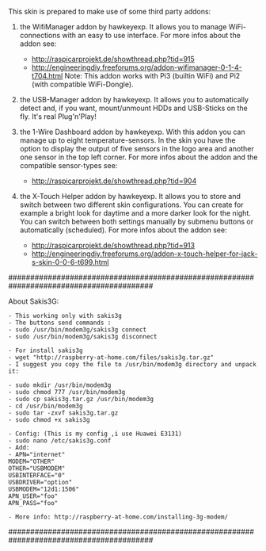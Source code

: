This skin is prepared to make use of some third party addons:

1. the WifiManager addon by hawkeyexp. It allows you to manage WiFi-connections with an easy to use interface. 
   For more infos about the addon see: 
   - http://raspicarprojekt.de/showthread.php?tid=915
   - http://engineeringdiy.freeforums.org/addon-wifimanager-0-1-4-t704.html
   Note: This addon works with Pi3 (builtin WiFi) and Pi2 (with compatible WiFi-Dongle).

2. the USB-Manager addon by hawkeyexp. It allows you to automatically detect and, if you want, mount/unmount HDDs and USB-Sticks on the fly. It's real Plug'n'Play!

3. the 1-Wire Dashboard addon by hawkeyexp. With this addon you can manage up to eight temperature-sensors. In the skin you have the option to display the output of five sensors in the logo area and another one sensor in the top left corner. 
   For more infos about the addon and the compatible sensor-types see: 
   - http://raspicarprojekt.de/showthread.php?tid=904
   
4. the X-Touch Helper addon by hawkeyexp. It allows you to store and switch between two different skin configurations. You can create for example a bright look for daytime and a more darker look for the night. You can switch between both settings manually by submenu buttons or automatically (scheduled). 
   For more infos about the addon see: 
   - http://raspicarprojekt.de/showthread.php?tid=913
   - http://engineeringdiy.freeforums.org/addon-x-touch-helper-for-jack-s-skin-0-0-6-t699.html
   
   
#########################################################################################
   
About Sakis3G:
   
	- This working only with sakis3g
	- The buttons send commands :
	- sudo /usr/bin/modem3g/sakis3g connect
	- sudo /usr/bin/modem3g/sakis3g disconnect

	- For install sakis3g 
	- wget "http://raspberry-at-home.com/files/sakis3g.tar.gz"
	- I suggest you copy the file to /usr/bin/modem3g directory and unpack it:

	- sudo mkdir /usr/bin/modem3g
	- sudo chmod 777 /usr/bin/modem3g
	- sudo cp sakis3g.tar.gz /usr/bin/modem3g
	- cd /usr/bin/modem3g
	- sudo tar -zxvf sakis3g.tar.gz
	- sudo chmod +x sakis3g

	- Config: (This is my config ,i use Huawei E3131)
	- sudo nano /etc/sakis3g.conf
	- Add:
	- APN="internet"
	MODEM="OTHER"
	OTHER="USBMODEM"
	USBINTERFACE="0"
	USBDRIVER="option"
	USBMODEM="12d1:1506"
	APN_USER="foo"
	APN_PASS="foo"

	- More info: http://raspberry-at-home.com/installing-3g-modem/
	
#########################################################################################
